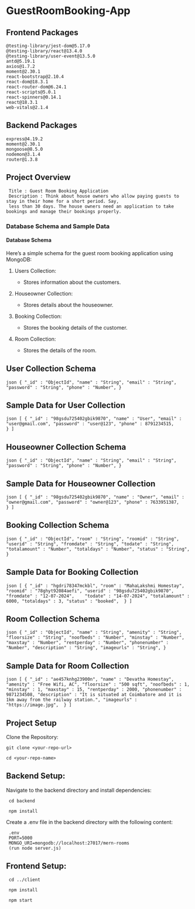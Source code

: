 ﻿# GuestRoomBooking-App

## Frontend Packages

    @testing-library/jest-dom@5.17.0  
    @testing-library/react@13.4.0     
    @testing-library/user-event@13.5.0
    antd@5.19.1
    axios@1.7.2
    moment@2.30.1
    react-bootstrap@2.10.4
    react-dom@18.3.1
    react-router-dom@6.24.1
    react-scripts@5.0.1
    react-spinners@0.14.1
    react@18.3.1
    web-vitals@2.1.4

## Backend Packages

    express@4.19.2
    moment@2.30.1
    mongoose@8.5.0
    nodemon@3.1.4
    router@1.3.8

## Project Overview
     Title : Guest Room Booking Application
     Description : Think about house owners who allow paying guests to stay in their home for a short period. Say,
     less than 30 days. The house owners need an application to take bookings and manage their bookings properly.


### Database Schema and Sample Data

#### Database Schema

Here’s a simple schema for the guest room booking application using MongoDB:

1. Users Collection:
   - Stores information about the customers.
     
2. Houseowner Collection:
   - Stores details about the houseowner.
     
3. Booking Collection:
   - Stores the booking details of the customer.

4. Room Collection:
   - Stores the details of the room.


## User Collection Schema

``json
{
   "_id" : "ObjectId",
   "name" : "String",
   "email" : "String",
   "password" : "String",
   "phone" : "Number",
}
``

## Sample Data for User Collection

``json
[
 {
   "_id" : "98gsdu725402gbik9870",
   "name" : "User",
   "email" : "user@gmail.com",
   "password" : "user@123",
   "phone" : 8791234515,      
 }
]
``

## Houseowner Collection Schema

``json
{
   "_id" : "ObjectId",
   "name" : "String",
   "email" : "String",
   "password" : "String",
   "phone" : "Number",
}
``

## Sample Data for Houseowner Collection

``json
[
 {
   "_id" : "98gsdu725402gbik9870",
   "name" : "Owner",
   "email" : "owner@gmail.com",
   "password" : "owner@123",
   "phone" : 7633951387,      
 }
]
``

## Booking Collection Schema

``json
{
   "_id" : "ObjectId",
   "room" : "String",
   "roomid" : "String",
   "userid" : "String",
   "fromdate" : "String",
   "todate" : "String",
   "totalamount" : "Number",
   "totaldays" : "Number",
   "status" : "String",
}
``

## Sample Data for Booking Collection

``json
[
 {
   "_id" : "hgdri78347mckbl",
   "room" : "MahaLakshmi Homestay",
   "roomid" : "78ghyt92084aefi",
   "userid" : "98gsdu725402gbik9870",
   "fromdate" : "12-07-2024",   
   "todate" : "14-07-2024",
   "totalamount" : 6000,
   "totaldays" : 3,
   "status" : "booked", 
 }
]
``

## Room Collection Schema

``json
{
   "_id" : "ObjectId",
   "name" : "String",
   "amenity" : "String",
   "floorsize" : "String",
   "noofbeds" : "Number",
   "minstay" : "Number",
   "maxstay" : "Number",
   "rentperday" : "Number",
   "phonenumber" : "Number",
   "description" : "String",
   "imageurls" : "String",
}
``

## Sample Data for Room Collection

``json
[
 {
   "_id" : "ae457knhg23900n",
   "name" : "Devatha Homestay",
   "amenity" : "Free Wifi, AC",
   "floorsize" : "500 sqft",
   "noofbeds" : 1,
   "minstay" : 1,
   "maxstay" : 15,
   "rentperday" : 2000,
   "phonenumber" : 9871234508,
   "description" : "It is situated at Coimbatore and it is 1km away from the railway station.",
   "imageurls" : "https://image.jpg", 
 }
]
``

## Project Setup

   Clone the Repository:

    git clone <your-repo-url>
    
    cd <your-repo-name>
    
## Backend Setup:
   
   Navigate to the backend directory and install dependencies:

     cd backend
   
     npm install

   Create a .env file in the backend directory with the following content:

     .env
     PORT=5000
     MONGO_URI=mongodb://localhost:27017/mern-rooms
     (run node server.js)

## Frontend Setup:
   
     cd ../client

     npm install

     npm start
